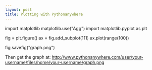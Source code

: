 ```yaml
---
layout: post
title: Plotting with Pythonanywhere
---
```



import matplotlib
matplotlib.use("Agg")
import matplotlib.pyplot as plt

fig = plt.figure()
ax = fig.add_subplot(111)
ax.plot(range(100))

fig.savefig("graph.png")

Then get the graph at: http://www.pythonanywhere.com/user/your-username/files/home/your-username/graph.png

